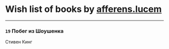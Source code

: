 # Wish list of books by [afferens.lucem](http://vk.com/id196071655)
---

### `19` Побег из Шоушенка
Стивен Кинг

